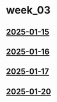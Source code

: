 # week_03 <!-- markmap: foldAll -->
## [2025-01-15](2025-01-15/2025-01-15.html)
## [2025-01-16](2025-01-16/2025-01-16.html)
## [2025-01-17](2025-01-17/2025-01-17.html)
## [2025-01-20](2025-01-20/2025-01-20.html)
